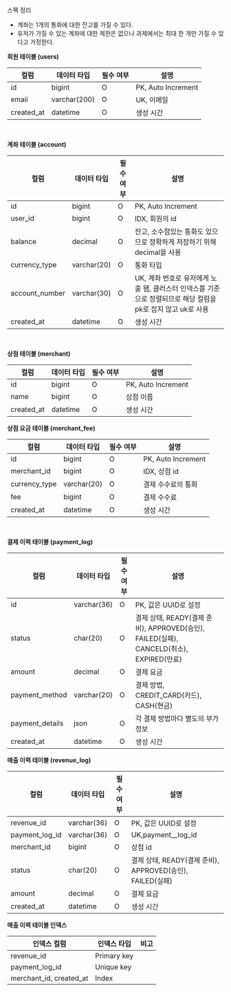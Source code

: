 스펙 정리

- 계좌는 1개의 통화에 대한 잔고를 가질 수 있다.
- 유저가 가질 수 있는 계좌에 대한 제한은 없으나 과제에서는 최대 한 개만 가질 수 있다고 가정한다.



**회원 테이블 (users)**

| 컬럼         | 데이터 타입       | 필수 여부 | 설명                 |
|------------|--------------|-------|--------------------|
| id         | bigint       | O     | PK, Auto Increment |
| email      | varchar(200) | O     | UK, 이메일
| created_at | datetime     | O     | 생성 시간

<br>

**계좌 테이블 (account)**

| 컬럼             | 데이터 타입      | 필수 여부 | 설명                 |
|----------------|-------------|-------|--------------------|
| id             | bigint      | O     | PK, Auto Increment |
| user_id        | bigint      | O     | IDX, 회원의 id
| balance        | decimal     | O     | 잔고, 소수점있는 통화도 있으므로 정확하게 저장하기 위해 decimal을 사용
| currency_type  | varchar(20) | O     | 통화 타입
| account_number | varchar(30) | O     | UK, 계좌 번호로 유저에게 노출 됌, 클러스터 인덱스를 기준으로 정렬되므로 해당 컬럼을 pk로 잡지 않고 uk로 사용
| created_at     | datetime    | O     | 생성 시간

<br>

**상점 테이블 (merchant)**

| 컬럼         | 데이터 타입      | 필수 여부 | 설명                 |
|------------|-------------|-------|--------------------|
| id         | bigint      | O     | PK, Auto Increment |
| name       | bigint      | O     | 상점 이름
| created_at | datetime    | O     | 생성 시간

**상점 요금 테이블 (merchant_fee)**

| 컬럼            | 데이터 타입        | 필수 여부 | 설명                 |
|---------------|---------------|-------|--------------------|
| id            | bigint        | O     | PK, Auto Increment |
| merchant_id   | bigint        | O     | IDX, 상점 id
| currency_type | varchar(20)   | O     | 결제 수수료의 통화
| fee           | bigint        | O     | 결제 수수료
| created_at    | datetime      | O     | 생성 시간

<br>

**결제 이력 테이블 (payment_log)**

| 컬럼              | 데이터 타입      | 필수 여부 | 설명                                     |
|-----------------|-------------|-------|----------------------------------------|
| id              | varchar(36) | O     | PK, 값은 UUID로 설정 
| status          | char(20)    | O     | 결제 상태, READY(결제 준비), APPROVED(승인), FAILED(실패), CANCELD(취소), EXPIRED(만료)                                  
| amount          | decimal     | O     | 결제 요금
| payment_method  | varchar(20) | O     | 결제 방법, CREDIT_CARD(카드), CASH(현금)                             
| payment_details | json        | O     | 각 결제 방법마다 별도의 부가정보
| created_at      | datetime    | O     | 생성 시간                                  


**매출 이력 테이블 (revenue_log)**

| 컬럼             | 데이터 타입      | 필수 여부   | 설명                                            |
|----------------|-------------|---------|-----------------------------------------------|
| revenue_id     | varchar(36) | O       | PK, 값은 UUID로 설정 
| payment_log_id | varchar(36) | O       | UK,payment__log_id 
| merchant_id    | bigint      | O       | 상점 id
| status         | char(20)    | O       | 결제 상태, READY(결제 준비), APPROVED(승인), FAILED(실패) 
| amount         | decimal     | O       |결제 요금  
| created_at     | datetime    | O       | 생성 시간                                         

**매출 이력 테이블 인덱스**

| 인덱스 컬럼                  | 인덱스 타입        | 비고                                            |
|-------------------------|---------------|-----------------------------------------------|
| revenue_id              | Primary key   |  
| payment_log_id          | Unique key    | 
| merchant_id, created_at | Index         | 








